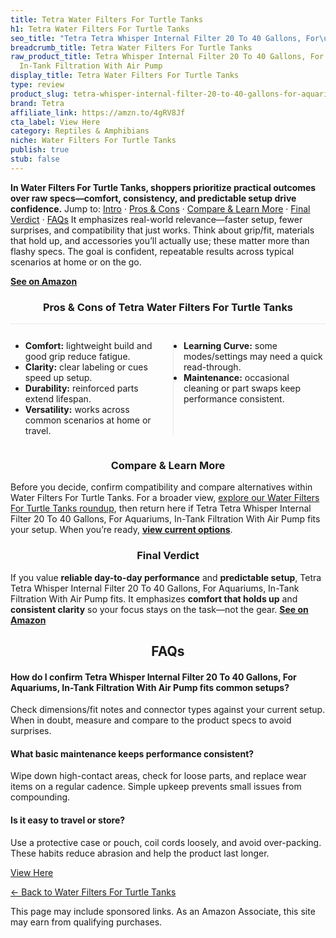 ```yaml
---
title: Tetra Water Filters For Turtle Tanks
h1: Tetra Water Filters For Turtle Tanks
seo_title: "Tetra Tetra Whisper Internal Filter 20 To 40 Gallons, For\u2026"
breadcrumb_title: Tetra Water Filters For Turtle Tanks
raw_product_title: Tetra Whisper Internal Filter 20 To 40 Gallons, For Aquariums,
  In-Tank Filtration With Air Pump
display_title: Tetra Water Filters For Turtle Tanks
type: review
product_slug: tetra-whisper-internal-filter-20-to-40-gallons-for-aquariums-in-tank-fi-f83ce2f6
brand: Tetra
affiliate_link: https://amzn.to/4gRV8Jf
cta_label: View Here
category: Reptiles & Amphibians
niche: Water Filters For Turtle Tanks
publish: true
stub: false
---
```


<div id="intro" class="full-width"><p><strong>In Water Filters For Turtle Tanks, shoppers prioritize practical outcomes over raw specs&mdash;comfort, consistency, and predictable setup drive confidence.</strong> Jump to: <a href="#intro">Intro</a> · <a href="#pros-cons">Pros &amp; Cons</a> · <a href="#compare-more">Compare &amp; Learn More</a> · <a href="#verdict">Final Verdict</a> · <a href="#faqs">FAQs</a> It emphasizes real-world relevance&mdash;faster setup, fewer surprises, and compatibility that just works. Think about grip/fit, materials that hold up, and accessories you’ll actually use; these matter more than flashy specs. The goal is confident, repeatable results across typical scenarios at home or on the go.</p><p><a href="https://amzn.to/4gRV8Jf" rel="nofollow sponsored noopener" target="_blank"><strong>See on Amazon</strong></a></p></div>
<h3 id="pros-cons" style="text-align:center;">Pros &amp; Cons of Tetra Water Filters For Turtle Tanks</h3>
<div class="pc-grid" style="display:grid;grid-template-columns:1fr 1fr;gap:16px;border-top:1px solid #e5e7eb;padding-top:12px;">
  <ul>
    <li><strong>Comfort:</strong> lightweight build and good grip reduce fatigue.</li>
    <li><strong>Clarity:</strong> clear labeling or cues speed up setup.</li>
    <li><strong>Durability:</strong> reinforced parts extend lifespan.</li>
    <li><strong>Versatility:</strong> works across common scenarios at home or travel.</li>
  </ul>
  <ul style="border-left:1px solid #e5e7eb;padding-left:16px;">
    <li><strong>Learning Curve:</strong> some modes/settings may need a quick read-through.</li>
    <li><strong>Maintenance:</strong> occasional cleaning or part swaps keep performance consistent.</li>
  </ul>
</div>


<h3 id="compare-more" style="text-align:center;">Compare &amp; Learn More</h3>
<p>Before you decide, confirm compatibility and compare alternatives within Water Filters For Turtle Tanks. For a broader view, <a href="#">explore our Water Filters For Turtle Tanks roundup</a>, then return here if Tetra Tetra Whisper Internal Filter 20 To 40 Gallons, For Aquariums, In-Tank Filtration With Air Pump fits your setup. When you’re ready, <a href="https://amzn.to/4gRV8Jf" rel="nofollow sponsored noopener" target="_blank"><strong>view current options</strong></a>.</p>

<h3 id="verdict" style="text-align:center;">Final Verdict</h3>
<p>If you value <strong>reliable day-to-day performance</strong> and <strong>predictable setup</strong>, Tetra Tetra Whisper Internal Filter 20 To 40 Gallons, For Aquariums, In-Tank Filtration With Air Pump fits. It emphasizes <strong>comfort that holds up</strong> and <strong>consistent clarity</strong> so your focus stays on the task&mdash;not the gear. <a href="https://amzn.to/4gRV8Jf" rel="nofollow sponsored noopener" target="_blank"><strong>See on Amazon</strong></a></p>

<h2 id="faqs" style="text-align:center;">FAQs</h2>
<h4><strong>How do I confirm Tetra Whisper Internal Filter 20 To 40 Gallons, For Aquariums, In-Tank Filtration With Air Pump fits common setups?</strong></h4>
<p>Check dimensions/fit notes and connector types against your current setup. When in doubt, measure and compare to the product specs to avoid surprises.</p>
<h4><strong>What basic maintenance keeps performance consistent?</strong></h4>
<p>Wipe down high-contact areas, check for loose parts, and replace wear items on a regular cadence. Simple upkeep prevents small issues from compounding.</p>
<h4><strong>Is it easy to travel or store?</strong></h4>
<p>Use a protective case or pouch, coil cords loosely, and avoid over-packing. These habits reduce abrasion and help the product last longer.</p>

<p><a class="btn" href="https://amzn.to/4gRV8Jf" target="_blank" rel="nofollow sponsored noopener">View Here</a></p>
<p><a href="/roundups/reptiles-amphibians/water-filters-for-turtle-tanks/">← Back to Water Filters For Turtle Tanks</a></p>
<aside class="disclosure">This page may include sponsored links. As an Amazon Associate, this site may earn from qualifying purchases.</aside>
